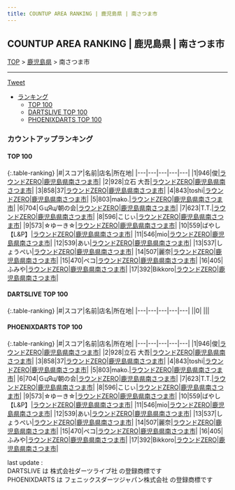 ```yaml
---
title: COUNTUP AREA RANKING | 鹿児島県 | 南さつま市
---
```

## COUNTUP AREA RANKING | 鹿児島県 | 南さつま市

[TOP](/darts/rank/) > [鹿児島県](/darts/rank/鹿児島県/) > 南さつま市

___

<a href="https://twitter.com/share?ref_src=twsrc%5Etfw" data-text="COUNTUP AREA RANKING | 鹿児島県南さつま市" class="twitter-share-button" data-hashtags="DARTSLIVE,PHOENIXDARTS,darts,ダーツ" data-show-count="false">Tweet</a>

* [ランキング](#カウントアップランキング)
    * [TOP 100](#top-100)
    * [DARTSLIVE TOP 100](#dartslive-top-100)
    * [PHOENIXDARTS TOP 100](#phoenixdarts-top-100)

### カウントアップランキング

#### TOP 100



{:.table-ranking}
|#|スコア|名前|店名|所在地|
|---|---|---|---|---|
|1|946|<span class="rank-name-pd">俊</span>|<a href="https://vs.phoenixdarts.com/jp/shop/shopDetailInfo/s_89004?s_seq=89004">ラウンドZERO</a>|<a href="/darts/rank/鹿児島県/南さつま市">鹿児島県南さつま市</a>|
|2|928|<span class="rank-name-pd">立石 大吾</span>|<a href="https://vs.phoenixdarts.com/jp/shop/shopDetailInfo/s_89004?s_seq=89004">ラウンドZERO</a>|<a href="/darts/rank/鹿児島県/南さつま市">鹿児島県南さつま市</a>|
|3|858|<span class="rank-name-pd">37</span>|<a href="https://vs.phoenixdarts.com/jp/shop/shopDetailInfo/s_89004?s_seq=89004">ラウンドZERO</a>|<a href="/darts/rank/鹿児島県/南さつま市">鹿児島県南さつま市</a>|
|4|843|<span class="rank-name-pd">toshi</span>|<a href="https://vs.phoenixdarts.com/jp/shop/shopDetailInfo/s_89004?s_seq=89004">ラウンドZERO</a>|<a href="/darts/rank/鹿児島県/南さつま市">鹿児島県南さつま市</a>|
|5|803|<span class="rank-name-pd">mako.</span>|<a href="https://vs.phoenixdarts.com/jp/shop/shopDetailInfo/s_89004?s_seq=89004">ラウンドZERO</a>|<a href="/darts/rank/鹿児島県/南さつま市">鹿児島県南さつま市</a>|
|6|704|<span class="rank-name-pd">ＧцЯц/朝の会</span>|<a href="https://vs.phoenixdarts.com/jp/shop/shopDetailInfo/s_89004?s_seq=89004">ラウンドZERO</a>|<a href="/darts/rank/鹿児島県/南さつま市">鹿児島県南さつま市</a>|
|7|623|<span class="rank-name-pd">T.T.</span>|<a href="https://vs.phoenixdarts.com/jp/shop/shopDetailInfo/s_89004?s_seq=89004">ラウンドZERO</a>|<a href="/darts/rank/鹿児島県/南さつま市">鹿児島県南さつま市</a>|
|8|596|<span class="rank-name-pd">こじぃ</span>|<a href="https://vs.phoenixdarts.com/jp/shop/shopDetailInfo/s_89004?s_seq=89004">ラウンドZERO</a>|<a href="/darts/rank/鹿児島県/南さつま市">鹿児島県南さつま市</a>|
|9|573|<span class="rank-name-pd">☆ゆーき☆</span>|<a href="https://vs.phoenixdarts.com/jp/shop/shopDetailInfo/s_89004?s_seq=89004">ラウンドZERO</a>|<a href="/darts/rank/鹿児島県/南さつま市">鹿児島県南さつま市</a>|
|10|559|<span class="rank-name-pd">ばやし【L&amp;P】</span>|<a href="https://vs.phoenixdarts.com/jp/shop/shopDetailInfo/s_89004?s_seq=89004">ラウンドZERO</a>|<a href="/darts/rank/鹿児島県/南さつま市">鹿児島県南さつま市</a>|
|11|546|<span class="rank-name-pd">mio</span>|<a href="https://vs.phoenixdarts.com/jp/shop/shopDetailInfo/s_89004?s_seq=89004">ラウンドZERO</a>|<a href="/darts/rank/鹿児島県/南さつま市">鹿児島県南さつま市</a>|
|12|539|<span class="rank-name-pd">あい</span>|<a href="https://vs.phoenixdarts.com/jp/shop/shopDetailInfo/s_89004?s_seq=89004">ラウンドZERO</a>|<a href="/darts/rank/鹿児島県/南さつま市">鹿児島県南さつま市</a>|
|13|537|<span class="rank-name-pd">しょうぺい</span>|<a href="https://vs.phoenixdarts.com/jp/shop/shopDetailInfo/s_89004?s_seq=89004">ラウンドZERO</a>|<a href="/darts/rank/鹿児島県/南さつま市">鹿児島県南さつま市</a>|
|14|507|<span class="rank-name-pd">麗奈</span>|<a href="https://vs.phoenixdarts.com/jp/shop/shopDetailInfo/s_89004?s_seq=89004">ラウンドZERO</a>|<a href="/darts/rank/鹿児島県/南さつま市">鹿児島県南さつま市</a>|
|15|470|<span class="rank-name-pd">ペコ</span>|<a href="https://vs.phoenixdarts.com/jp/shop/shopDetailInfo/s_89004?s_seq=89004">ラウンドZERO</a>|<a href="/darts/rank/鹿児島県/南さつま市">鹿児島県南さつま市</a>|
|16|405|<span class="rank-name-pd">ふみや</span>|<a href="https://vs.phoenixdarts.com/jp/shop/shopDetailInfo/s_89004?s_seq=89004">ラウンドZERO</a>|<a href="/darts/rank/鹿児島県/南さつま市">鹿児島県南さつま市</a>|
|17|392|<span class="rank-name-pd">Bikkoro</span>|<a href="https://vs.phoenixdarts.com/jp/shop/shopDetailInfo/s_89004?s_seq=89004">ラウンドZERO</a>|<a href="/darts/rank/鹿児島県/南さつま市">鹿児島県南さつま市</a>|


#### DARTSLIVE TOP 100



{:.table-ranking}
|#|スコア|名前|店名|所在地|
|---|---|---|---|---|
||0|<span class="rank-name-dl"> </span>|<a href=""></a>|<a href="/darts/rank//"></a>|


#### PHOENIXDARTS TOP 100



{:.table-ranking}
|#|スコア|名前|店名|所在地|
|---|---|---|---|---|
|1|946|<span class="rank-name-pd">俊</span>|<a href="https://vs.phoenixdarts.com/jp/shop/shopDetailInfo/s_89004?s_seq=89004">ラウンドZERO</a>|<a href="/darts/rank/鹿児島県/南さつま市">鹿児島県南さつま市</a>|
|2|928|<span class="rank-name-pd">立石 大吾</span>|<a href="https://vs.phoenixdarts.com/jp/shop/shopDetailInfo/s_89004?s_seq=89004">ラウンドZERO</a>|<a href="/darts/rank/鹿児島県/南さつま市">鹿児島県南さつま市</a>|
|3|858|<span class="rank-name-pd">37</span>|<a href="https://vs.phoenixdarts.com/jp/shop/shopDetailInfo/s_89004?s_seq=89004">ラウンドZERO</a>|<a href="/darts/rank/鹿児島県/南さつま市">鹿児島県南さつま市</a>|
|4|843|<span class="rank-name-pd">toshi</span>|<a href="https://vs.phoenixdarts.com/jp/shop/shopDetailInfo/s_89004?s_seq=89004">ラウンドZERO</a>|<a href="/darts/rank/鹿児島県/南さつま市">鹿児島県南さつま市</a>|
|5|803|<span class="rank-name-pd">mako.</span>|<a href="https://vs.phoenixdarts.com/jp/shop/shopDetailInfo/s_89004?s_seq=89004">ラウンドZERO</a>|<a href="/darts/rank/鹿児島県/南さつま市">鹿児島県南さつま市</a>|
|6|704|<span class="rank-name-pd">ＧцЯц/朝の会</span>|<a href="https://vs.phoenixdarts.com/jp/shop/shopDetailInfo/s_89004?s_seq=89004">ラウンドZERO</a>|<a href="/darts/rank/鹿児島県/南さつま市">鹿児島県南さつま市</a>|
|7|623|<span class="rank-name-pd">T.T.</span>|<a href="https://vs.phoenixdarts.com/jp/shop/shopDetailInfo/s_89004?s_seq=89004">ラウンドZERO</a>|<a href="/darts/rank/鹿児島県/南さつま市">鹿児島県南さつま市</a>|
|8|596|<span class="rank-name-pd">こじぃ</span>|<a href="https://vs.phoenixdarts.com/jp/shop/shopDetailInfo/s_89004?s_seq=89004">ラウンドZERO</a>|<a href="/darts/rank/鹿児島県/南さつま市">鹿児島県南さつま市</a>|
|9|573|<span class="rank-name-pd">☆ゆーき☆</span>|<a href="https://vs.phoenixdarts.com/jp/shop/shopDetailInfo/s_89004?s_seq=89004">ラウンドZERO</a>|<a href="/darts/rank/鹿児島県/南さつま市">鹿児島県南さつま市</a>|
|10|559|<span class="rank-name-pd">ばやし【L&amp;P】</span>|<a href="https://vs.phoenixdarts.com/jp/shop/shopDetailInfo/s_89004?s_seq=89004">ラウンドZERO</a>|<a href="/darts/rank/鹿児島県/南さつま市">鹿児島県南さつま市</a>|
|11|546|<span class="rank-name-pd">mio</span>|<a href="https://vs.phoenixdarts.com/jp/shop/shopDetailInfo/s_89004?s_seq=89004">ラウンドZERO</a>|<a href="/darts/rank/鹿児島県/南さつま市">鹿児島県南さつま市</a>|
|12|539|<span class="rank-name-pd">あい</span>|<a href="https://vs.phoenixdarts.com/jp/shop/shopDetailInfo/s_89004?s_seq=89004">ラウンドZERO</a>|<a href="/darts/rank/鹿児島県/南さつま市">鹿児島県南さつま市</a>|
|13|537|<span class="rank-name-pd">しょうぺい</span>|<a href="https://vs.phoenixdarts.com/jp/shop/shopDetailInfo/s_89004?s_seq=89004">ラウンドZERO</a>|<a href="/darts/rank/鹿児島県/南さつま市">鹿児島県南さつま市</a>|
|14|507|<span class="rank-name-pd">麗奈</span>|<a href="https://vs.phoenixdarts.com/jp/shop/shopDetailInfo/s_89004?s_seq=89004">ラウンドZERO</a>|<a href="/darts/rank/鹿児島県/南さつま市">鹿児島県南さつま市</a>|
|15|470|<span class="rank-name-pd">ペコ</span>|<a href="https://vs.phoenixdarts.com/jp/shop/shopDetailInfo/s_89004?s_seq=89004">ラウンドZERO</a>|<a href="/darts/rank/鹿児島県/南さつま市">鹿児島県南さつま市</a>|
|16|405|<span class="rank-name-pd">ふみや</span>|<a href="https://vs.phoenixdarts.com/jp/shop/shopDetailInfo/s_89004?s_seq=89004">ラウンドZERO</a>|<a href="/darts/rank/鹿児島県/南さつま市">鹿児島県南さつま市</a>|
|17|392|<span class="rank-name-pd">Bikkoro</span>|<a href="https://vs.phoenixdarts.com/jp/shop/shopDetailInfo/s_89004?s_seq=89004">ラウンドZERO</a>|<a href="/darts/rank/鹿児島県/南さつま市">鹿児島県南さつま市</a>|


<div class="footer border-top border-gray-light mt-5 pt-3 text-right text-gray">
    last update : <span style="font-weight: italic" id="foot_last_modified"></span><br />
    DARTSLIVE は 株式会社ダーツライブ社 の登録商標です<br />
    PHOENIXDARTS は フェニックスダーツジャパン株式会社 の登録商標です<br />
</div>

<script src="https://cdnjs.cloudflare.com/ajax/libs/jquery.tablesorter/2.31.3/js/jquery.tablesorter.min.js" integrity="sha512-qzgd5cYSZcosqpzpn7zF2ZId8f/8CHmFKZ8j7mU4OUXTNRd5g+ZHBPsgKEwoqxCtdQvExE5LprwwPAgoicguNg==" crossorigin="anonymous" referrerpolicy="no-referrer"></script>
<link rel="stylesheet" href="https://cdnjs.cloudflare.com/ajax/libs/jquery.tablesorter/2.31.3/css/theme.default.min.css" integrity="sha512-wghhOJkjQX0Lh3NSWvNKeZ0ZpNn+SPVXX1Qyc9OCaogADktxrBiBdKGDoqVUOyhStvMBmJQ8ZdMHiR3wuEq8+w==" crossorigin="anonymous" referrerpolicy="no-referrer" />
<script>
$(function() {
    $(".table-ranking").tablesorter({sortList:[[0, 0]]});
    $("#foot_last_modified").text(formatDate(new Date(document.lastModified), 'yyyy-MM-dd HH:mm:ss'));
});
</script>

<script async src="https://platform.twitter.com/widgets.js" charset="utf-8"></script>
